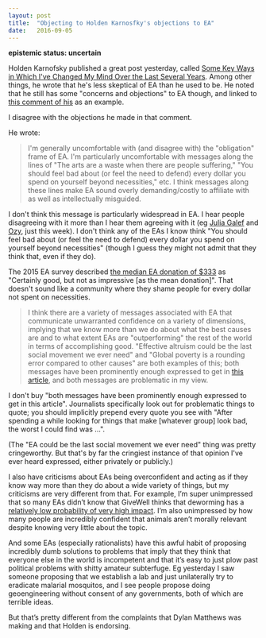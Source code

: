 ```yaml
---
layout: post
title:  "Objecting to Holden Karnosfky's objections to EA"
date:   2016-09-05
---
```


**epistemic status: uncertain**

Holden Karnofsky published a great post yesterday, called [Some Key Ways in Which I've Changed My Mind Over the Last Several Years](https://docs.google.com/document/d/1hKZNRSLm7zubKZmfA7vsXvkIofprQLGUoW43CYXPRrk/edit). Among other things, he wrote that he's less skeptical of EA than he used to be. He noted that he still has some "concerns and objections" to EA though, and linked to [this comment of his](http://effective-altruism.com/ea/pf/why_the_open_philanthropy_project_isnt_currently/5ie) as an example.

I disagree with the objections he made in that comment.

He wrote:

> I'm generally uncomfortable with (and disagree with) the "obligation" frame of EA. I'm particularly uncomfortable with messages along the lines of "The arts are a waste when there are people suffering," "You should feel bad about (or feel the need to defend) every dollar you spend on yourself beyond necessities," etc. I think messages along these lines make EA sound overly demanding/costly to affiliate with as well as intellectually misguided.

I don't think this message is particularly widespread in EA. I hear people disagreeing with it more than I hear them agreeing with it (eg [Julia Galef](https://www.facebook.com/julia.galef/posts/10102614039440802) and [Ozy](https://thingofthings.wordpress.com/2016/08/31/the-thorny-issue-of-effective-altruism-and-art/), just this week). I don't think any of the EAs I know think "You should feel bad about (or feel the need to defend) every dollar you spend on yourself beyond necessities" (though I guess they might not admit that they think that, even if they do).

The 2015 EA survey described [the median EA donation of $333](http://effective-altruism.com/ea/zw/the_2015_survey_of_effective_altruists_results/7x6) as "Certainly good, but not as impressive [as the mean donation]". That doesn't sound like a community where they shame people for every dollar not spent on necessities.

> I think there are a variety of messages associated with EA that communicate unwarranted confidence on a variety of dimensions, implying that we know more than we do about what the best causes are and to what extent EAs are "outperforming" the rest of the world in terms of accomplishing good. "Effective altruism could be the last social movement we ever need" and "Global poverty is a rounding error compared to other causes" are both examples of this; both messages have been prominently enough expressed to get in [this article](http://www.vox.com/2015/8/10/9124145/effective-altruism-global-ai), and both messages are problematic in my view.

I don't buy "both messages have been prominently enough expressed to get in this article". Journalists specifically look out for problematic things to quote; you should implicitly prepend every quote you see with "After spending a while looking for things that make [whatever group] look bad, the worst I could find was ...".

(The "EA could be the last social movement we ever need" thing was pretty cringeworthy. But that's by far the cringiest instance of that opinion I've ever heard expressed, either privately or publicly.)

I also have criticisms about EAs being overconfident and acting as if they know way more than they do about a wide variety of things, but my criticisms are very different from that. For example, I’m super unimpressed that so many EAs didn’t know that GiveWell thinks that deworming has a [relatively low probability of very high impact](http://blog.givewell.org/2015/11/18/our-updated-top-charities-for-giving-season-2015/). I’m also unimpressed by how many people are incredibly confident that animals aren’t morally relevant despite knowing very little about the topic.

And some EAs (especially rationalists) have this awful habit of proposing incredibly dumb solutions to problems that imply that they think that everyone else in the world is incompetent and that it’s easy to just plow past political problems with shitty amateur subterfuge. Eg yesterday I saw someone proposing that we establish a lab and just unilaterally try to eradicate malarial mosquitos, and I see people propose doing geoengineering without consent of any governments, both of which are terrible ideas.

But that’s pretty different from the complaints that Dylan Matthews was making and that Holden is endorsing.
